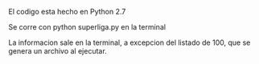 El codigo esta hecho en Python 2.7

Se corre con python superliga.py en la terminal

La informacion sale en la terminal, a excepcion del listado de 100, que se genera un archivo al ejecutar.